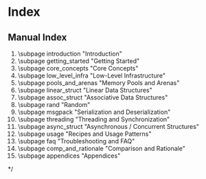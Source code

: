# Index

## Manual Index

1. \subpage introduction "Introduction"
1. \subpage getting_started "Getting Started"
1. \subpage core_concepts "Core Concepts"
1. \subpage low_level_infra "Low-Level Infrastructure"
1. \subpage pools_and_arenas "Memory Pools and Arenas"
1. \subpage linear_struct "Linear Data Structures"
1. \subpage assoc_struct "Associative Data Structures"
1. \subpage rand "Random"
1. \subpage msgpack "Serialization and Deserialization"
1. \subpage threading "Threading and Synchronization"
1. \subpage async_struct "Asynchronous / Concurrent Structures"
1. \subpage usage "Recipes and Usage Patterns"
1. \subpage faq "Troubleshooting and FAQ"
1. \subpage comp_and_rationale "Comparison and Rationale"
1. \subpage appendices "Appendices"

*/